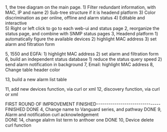 1, the tree diagram on the main page. 
	1)	Filter redundant information, with MAC, IP and name 
	2)	Sub-tree structure if it is headend platform 
	3)	Color discrimination as per online, offline and alarm status
	4)	Editable and interactive  
	5)	Right or left click to go to each web-ui and status page 
2, reorganize the status page, and combine with SNMP status pages
3, Headend platform
	1)	automatically figure the available devices
	2)	highlight MAC address
	3)	set alarm and filtration form 

5, 1550 and EGFA:
	1)	highlight MAC address
	2)	set alarm and filtration form 
6, build an independent status database
	1)	reduce the status query speed
	2)	send alarm notification in background 
7, Email: highlight MAC address 
8, Change table header color 

13, build a new alarm list table
  

11, add new devices function, via curl or xml
12, discovery function, via curl or xml 







FIRST ROUND OF IMPROVEMENT
FINISHED--------------------------------FINISHED
DONE 4, Change name to Vanguard series, and pathway
DONE 9, Alarm and notification curl acknowledgement  
DONE 14, change alalrm list term to anthoer one 
DONE 10, Device delete curl function 

